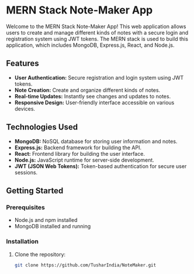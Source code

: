 # MERN Stack Note-Maker App

Welcome to the MERN Stack Note-Maker App! This web application allows users to create and manage different kinds of notes with a secure login and registration system using JWT tokens. The MERN stack is used to build this application, which includes MongoDB, Express.js, React, and Node.js.

## Features

- **User Authentication:** Secure registration and login system using JWT tokens.
- **Note Creation:** Create and organize different kinds of notes.
- **Real-time Updates:** Instantly see changes and updates to notes.
- **Responsive Design:** User-friendly interface accessible on various devices.

## Technologies Used

- **MongoDB:** NoSQL database for storing user information and notes.
- **Express.js:** Backend framework for building the API.
- **React:** Frontend library for building the user interface.
- **Node.js:** JavaScript runtime for server-side development.
- **JWT (JSON Web Tokens):** Token-based authentication for secure user sessions.

## Getting Started

### Prerequisites

- Node.js and npm installed
- MongoDB installed and running

### Installation

1. Clone the repository:

   ```bash
   git clone https://github.com/TusharIndia/NoteMaker.git

